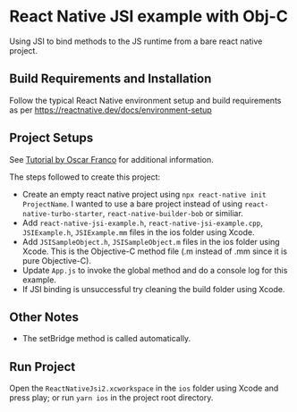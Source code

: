 # React Native JSI example with Obj-C

Using JSI to bind methods to the JS runtime from a bare react native project.  

## Build Requirements and Installation

Follow the typical React Native environment setup and build requirements as per https://reactnative.dev/docs/environment-setup

## Project Setups

See [Tutorial by Oscar Franco](https://ospfranco.com/post/2021/02/24/how-to-create-a-javascript-jsi-module/) for additional information.    

The steps followed to create this project:
- Create an empty react native project using `npx react-native init ProjectName`. I wanted to use a bare project instead of using `react-native-turbo-starter`, `react-native-builder-bob` or similiar. 
- Add `react-native-jsi-example.h`, `react-native-jsi-example.cpp`, `JSIExample.h`, `JSIExample.mm` files in the ios folder using Xcode. 
- Add `JSISampleObject.h`, `JSISampleObject.m` files in the ios folder using Xcode. This is the Objective-C method file (.m instead of .mm since it is pure Objective-C).
- Update `App.js` to invoke the global method and do a console log for this example.
- If JSI binding is unsuccessful try cleaning the build folder using Xcode.

## Other Notes

- The setBridge method is called automatically. 

## Run Project

Open the `ReactNativeJsi2.xcworkspace` in the `ios` folder using Xcode and press play; or run `yarn ios` in the project root directory. 
